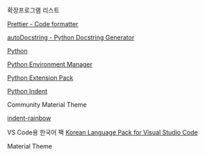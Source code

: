 확장프로그램 리스트

[Prettier - Code formatter](https://marketplace.visualstudio.com/items?itemName=esbenp.prettier-vscode)

[autoDocstring - Python Docstring Generator ](https://marketplace.visualstudio.com/items?itemName=njpwerner.autodocstring)

[Python](https://marketplace.visualstudio.com/items?itemName=ms-python.python)

[Python Environment Manager](https://marketplace.visualstudio.com/items?itemName=donjayamanne.python-environment-manager)

[Python Extension Pack](https://marketplace.visualstudio.com/items?itemName=donjayamanne.python-extension-pack)

[Python Indent](https://marketplace.visualstudio.com/items?itemName=KevinRose.vsc-python-indent)

Community Material Theme

[indent-rainbow](https://marketplace.visualstudio.com/items?itemName=oderwat.indent-rainbow)

VS Code용 한국어 팩 [Korean Language Pack for Visual Studio Code](https://marketplace.visualstudio.com/items?itemName=MS-CEINTL.vscode-language-pack-ko)

Material Theme






















